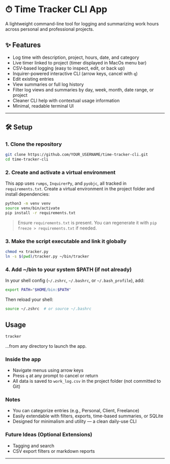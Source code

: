 # ⏱ Time Tracker CLI App

A lightweight command-line tool for logging and summarizing work hours across personal and professional projects.

## ✨ Features

- Log time with description, project, hours, date, and category
- Live timer linked to project (timer displayed in MacOs menu bar)
- CSV-based logging (easy to inspect, edit, or back up)
- Inquirer-powered interactive CLI (arrow keys, cancel with `q`)
- Edit existing entries
- View summaries or full log history
- Filter log views and summaries by day, week, month, date range, or project
- Cleaner CLI help with contextual usage information
- Minimal, readable terminal UI

---

## 🛠 Setup

### 1. Clone the repository

```bash
git clone https://github.com/YOUR_USERNAME/time-tracker-cli.git
cd time-tracker-cli
```

### 2. Create and activate a virtual environment

This app uses `rumps`, `InquirerPy`, and `pyobjc`, all tracked in `requirements.txt`.
Create a virtual environment in the project folder and install dependencies:

```bash
python3 -m venv venv
source venv/bin/activate
pip install -r requirements.txt
```

> Ensure `requirements.txt` is present. You can regenerate it with `pip freeze > requirements.txt` if needed.

### 3. Make the script executable and link it globally

```bash
chmod +x tracker.py
ln -s $(pwd)/tracker.py ~/bin/tracker
```

### 4. Add ~/bin to your system $PATH (if not already)

In your shell config (`~/.zshrc`, `~/.bashrc`, or `~/.bash_profile`), add:

```bash
export PATH="$HOME/bin:$PATH"
```

Then reload your shell:

```bash
source ~/.zshrc  # or source ~/.bashrc
```

## Usage

```bash
tracker
```

…from any directory to launch the app.

### Inside the app

- Navigate menus using arrow keys
- Press `q` at any prompt to cancel or return
- All data is saved to `work_log.csv` in the project folder (not committed to Git)

### Notes

- You can categorize entries (e.g., Personal, Client, Freelance)
- Easily extendable with filters, exports, time-based summaries, or SQLite
- Designed for minimalism and utility — a clean daily-use CLI

### Future Ideas (Optional Extensions)

- Tagging and search
- CSV export filters or markdown reports

---
